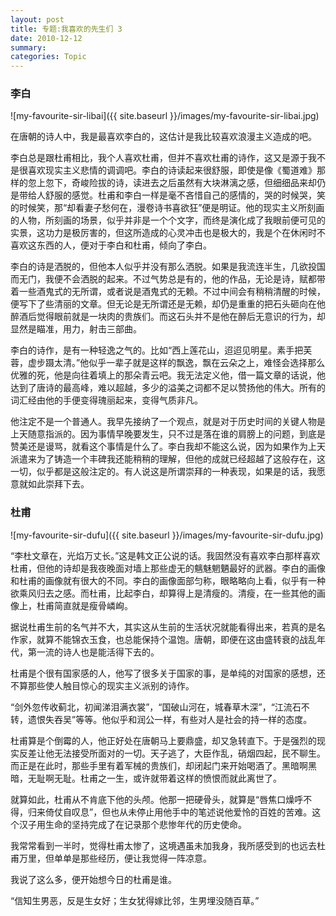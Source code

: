 ```yaml
---
layout: post
title: 专题:我喜欢的先生们 3
date: 2010-12-12
summary: 
categories: Topic
---
```


### 李白

![my-favourite-sir-libai]({{ site.baseurl }}/images/my-favourite-sir-libai.jpg)

在唐朝的诗人中，我是最喜欢李白的，这估计是我比较喜欢浪漫主义造成的吧。

李白总是跟杜甫相比，我个人喜欢杜甫，但并不喜欢杜甫的诗作，这又是源于我不是很喜欢现实主义悲情的调调吧。李白的诗读起来很舒服，即使是像《蜀道难》那样的忽上忽下，奇峻险拔的诗，读进去之后虽然有大块淋漓之感，但细细品来却仍是带给人舒服的感觉。杜甫和李白一样是毫不吝惜自己的感情的，哭的时候哭，笑的时候笑，那“却看妻子愁何在，漫卷诗书喜欲狂”便是明证。他的现实主义所刻画的人物，所刻画的场景，似乎并非是一个个文字，而终是演化成了我眼前便可见的实景，这功力是极厉害的，但这所造成的心灵冲击也是极大的，我是个在休闲时不喜欢这东西的人，便对于李白和杜甫，倾向了李白。

李白的诗是洒脱的，但他本人似乎并没有那么洒脱。如果是我流连半生，几欲投国而无门，我便不会洒脱的起来。不过气势总是有的，他的作品，无论是诗，赋都带着一些酒鬼式的无所谓，或者说是酒鬼式的无赖。不过中间会有稍稍清醒的时候，便写下了些清丽的文章。但无论是无所谓还是无赖，却仍是重重的把石头砸向在他醉酒后觉得眼前就是一块肉的贵族们。而这石头并不是他在醉后无意识的行为，却显然是瞄准，用力，射击三部曲。

李白的诗作，是有一种轻逸之气的。比如“西上莲花山，迢迢见明星。素手把芙蓉，虚步蹑太清。”他似乎一辈子就是这样的飘逸，飘在云朵之上，难怪会选择那么优雅的死，他是向往着填上的那朵青云吧。我无法定义他，借一篇文章的话说，他达到了唐诗的最高峰，难以超越，多少的溢美之词都不足以赞扬他的伟大。所有的词汇经由他的手便变得瑰丽起来，变得气质非凡。

他注定不是一个普通人。我早先接纳了一个观点，就是对于历史时间的关键人物是上天随意指派的。因为事情早晚要发生，只不过是落在谁的肩膀上的问题，到底是赞美还是谩骂，就看这个事情是什么了。李白我却不能这么说，因为如果作为上天派遣来为了铸造一个丰碑我还能稍稍的理解，但他的成就已经超越了这般存在，这一切，似乎都是这般注定的。有人说这是所谓崇拜的一种表现，如果是的话，我愿意就如此崇拜下去。

### 杜甫

![my-favourite-sir-dufu]({{ site.baseurl }}/images/my-favourite-sir-dufu.jpg)

“李杜文章在，光焰万丈长。”这是韩文正公说的话。我固然没有喜欢李白那样喜欢杜甫，但他的诗却是我夜晚面对墙上那些虚无的魑魅魍魉最好的武器。李白的画像和杜甫的画像就有很大的不同。李白的画像面部匀称，眼略略向上看，似乎有一种欲乘风归去之感。而杜甫，比起李白，却算得上是清瘦的。清瘦，在一些其他的画像上，杜甫简直就是瘦骨嶙峋。

据说杜甫生前的名气并不大，其实这从生前的生活状况就能看得出来，若真的是名作家，就算不能锦衣玉食，也总能保持个温饱。唐朝，即便在这由盛转衰的战乱年代，第一流的诗人也是能活得下去的。

杜甫是个很有国家感的人，他写了很多关于国家的事，是单纯的对国家的感想，还不算那些使人触目惊心的现实主义派别的诗作。

“剑外忽传收蓟北，初闻涕泪满衣裳”，“国破山河在，城春草木深”，“江流石不转，遗恨失吞吴”等等。他似乎和润公一样，有些对人是社会的持一样的态度。

杜甫算是个倒霉的人，他正好处在唐朝马上要鼎盛，却又急转直下。于是强烈的现实反差让他无法接受所面对的一切。天子逃了，大臣作乱，硝烟四起，民不聊生。而正是在此时，那些手里有着军械的贵族们，却闭起门来开始喝酒了。黑暗啊黑暗，无耻啊无耻。杜甫之一生，或许就带着这样的愤恨而就此离世了。

就算如此，杜甫从不肯底下他的头颅。他那一把硬骨头，就算是“唇焦口燥呼不得，归来倚仗自叹息”，但也从未停止用他手中的笔述说他爱怜的百姓的苦难。这个汉子用生命的坚持完成了在记录那个悲惨年代的历史使命。

我常常看到一半时，觉得杜甫太惨了，这境遇虽未加我身，我所感受到的也远去杜甫万里，但单单是那些经历，便让我觉得一阵凉意。

我说了这么多，便开始想今日的杜甫是谁。

“信知生男恶，反是生女好；生女犹得嫁比邻，生男埋没随百草。”

